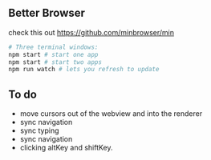 ## Better Browser

check this out https://github.com/minbrowser/min

```bash
# Three terminal windows:
npm start # start one app
npm start # start two apps
npm run watch # lets you refresh to update
```

## To do

- move cursors out of the webview and into the renderer
- sync navigation
- sync typing
- sync navigation
- clicking altKey and shiftKey.